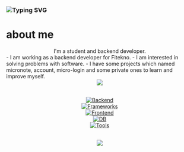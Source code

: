 ### <img src="https://readme-typing-svg.demolab.com?font=Fira+Code&duration=4500&pause=1500&color=020100&width=700&lines=Love+to+Solve+Problems+As+A+Backend+Developer" alt="Typing SVG"/>

# about me
<div align="center">I'm a student and backend developer.</div>
- I am working as a backend developer for Fitekno.
- I am interested in solving problems with software.
- I have some projects which named micronote, account, micro-login and some private ones to learn and improve myself.

<div align="center"><img src="https://github-readme-stats.vercel.app/api?username=omeraran&show_icons=true&count_private=false&hide_border=true" align="center" /></div> 
<br/>
<div align="center">

[![Backend](https://skillicons.dev/icons?i=java,cs)](https://www.linkedin.com/in/omeraran/)<br/>
[![Frameworks](https://skillicons.dev/icons?i=spring,maven,hibernate,dotnet)](https://www.linkedin.com/in/omeraran/)<br/>
[![Frontend](https://skillicons.dev/icons?i=html,css,bootstrap,sass)](https://www.linkedin.com/in/omeraran/)<br/>
[![DB](https://skillicons.dev/icons?i=postgres,mysql,mongodb,firebase)](https://www.linkedin.com/in/omeraran/)<br/>
[![Tools](https://skillicons.dev/icons?i=postman,idea,androidstudio,eclipse,vscode,visualstudio,latex,md)](https://www.linkedin.com/in/omeraran/)<br/>
<br/>
<div align="center">
<img src="https://komarev.com/ghpvc/?username=omeraran&&style=flat-square" align="center" />
</div>  
</div>
